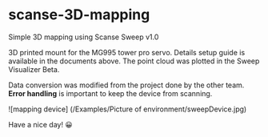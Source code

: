 # scanse-3D-mapping
Simple 3D mapping using Scanse Sweep v1.0

3D printed mount for the MG995 tower pro servo.
Details setup guide is available in the documents above.
The point cloud was plotted in the Sweep Visualizer Beta.

Data conversion was modified from the project done by the other team.
**Error handling** is important to keep the device from scanning.

![mapping device] (/Examples/Picture of environment/sweepDevice.jpg)

Have a nice day! :grinning:
